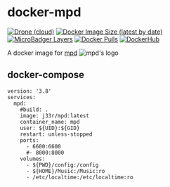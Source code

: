 # docker-mpd
[![Drone (cloud)](https://img.shields.io/drone/build/jee-r/docker-mpd?style=flat-square)](https://cloud.drone.io/jee-r/docker-mpd)
[![Docker Image Size (latest by date)](https://img.shields.io/docker/image-size/j33r/mpd?style=flat-square)](https://microbadger.com/images/j33r/mpd)
[![MicroBadger Layers](https://img.shields.io/microbadger/layers/j33r/mpd?style=flat-square)](https://microbadger.com/images/j33r/mpd)
[![Docker Pulls](https://img.shields.io/docker/pulls/j33r/mpd?style=flat-square)](https://hub.docker.com/r/j33r/mpd)
[![DockerHub](https://img.shields.io/badge/Dockerhub-j33r/mpd-%232496ED?logo=docker&style=flat-square)](https://hub.docker.com/r/j33r/mpd)

A docker image for [mpd](https://mpd-torrent.org/) ![mpd's logo](https://user-images.githubusercontent.com/10530469/79228210-5ae36180-7e61-11ea-8f72-276e6197f011.png)

## docker-compose

```
version: '3.8'
services:
  mpd:
    #build: .
    image: j33r/mpd:latest
    container_name: mpd
    user: ${UID}:${GID}
    restart: unless-stopped
    ports:
      - 6600:6600
      #- 8000:8000 
    volumes:
      - ${PWD}/config:/config
      - ${HOME}/Music:/Music:ro
      - /etc/localtime:/etc/localtime:ro
```
